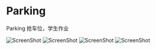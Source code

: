 Parking
=======
Parking 抢车位，学生作业

![ScreenShot](https://raw.github.com/TonnyTao/Parking/master/ScreenShot/1.png) ![ScreenShot](https://raw.github.com/TonnyTao/Parking/master/ScreenShot/2.png) ![ScreenShot](https://raw.github.com/TonnyTao/Parking/master/ScreenShot/3.png) ![ScreenShot](https://raw.github.com/TonnyTao/Parking/master/ScreenShot/4.png)
